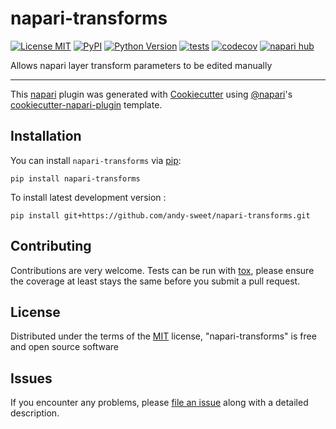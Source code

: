 # napari-transforms

[![License MIT](https://img.shields.io/pypi/l/napari-transforms.svg?color=green)](https://github.com/andy-sweet/napari-transforms/raw/main/LICENSE)
[![PyPI](https://img.shields.io/pypi/v/napari-transforms.svg?color=green)](https://pypi.org/project/napari-transforms)
[![Python Version](https://img.shields.io/pypi/pyversions/napari-transforms.svg?color=green)](https://python.org)
[![tests](https://github.com/andy-sweet/napari-transforms/workflows/tests/badge.svg)](https://github.com/andy-sweet/napari-transforms/actions)
[![codecov](https://codecov.io/gh/andy-sweet/napari-transforms/branch/main/graph/badge.svg)](https://codecov.io/gh/andy-sweet/napari-transforms)
[![napari hub](https://img.shields.io/endpoint?url=https://api.napari-hub.org/shields/napari-transforms)](https://napari-hub.org/plugins/napari-transforms)

Allows napari layer transform parameters to be edited manually

----------------------------------

This [napari] plugin was generated with [Cookiecutter] using [@napari]'s [cookiecutter-napari-plugin] template.

<!--
Don't miss the full getting started guide to set up your new package:
https://github.com/napari/cookiecutter-napari-plugin#getting-started

and review the napari docs for plugin developers:
https://napari.org/stable/plugins/index.html
-->

## Installation

You can install `napari-transforms` via [pip]:

    pip install napari-transforms



To install latest development version :

    pip install git+https://github.com/andy-sweet/napari-transforms.git


## Contributing

Contributions are very welcome. Tests can be run with [tox], please ensure
the coverage at least stays the same before you submit a pull request.

## License

Distributed under the terms of the [MIT] license,
"napari-transforms" is free and open source software

## Issues

If you encounter any problems, please [file an issue] along with a detailed description.

[napari]: https://github.com/napari/napari
[Cookiecutter]: https://github.com/audreyr/cookiecutter
[@napari]: https://github.com/napari
[MIT]: http://opensource.org/licenses/MIT
[BSD-3]: http://opensource.org/licenses/BSD-3-Clause
[GNU GPL v3.0]: http://www.gnu.org/licenses/gpl-3.0.txt
[GNU LGPL v3.0]: http://www.gnu.org/licenses/lgpl-3.0.txt
[Apache Software License 2.0]: http://www.apache.org/licenses/LICENSE-2.0
[Mozilla Public License 2.0]: https://www.mozilla.org/media/MPL/2.0/index.txt
[cookiecutter-napari-plugin]: https://github.com/napari/cookiecutter-napari-plugin

[file an issue]: https://github.com/andy-sweet/napari-transforms/issues

[napari]: https://github.com/napari/napari
[tox]: https://tox.readthedocs.io/en/latest/
[pip]: https://pypi.org/project/pip/
[PyPI]: https://pypi.org/
